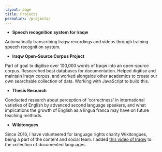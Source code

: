 ```yaml
---
layout: page
title: Projects
permalink: /projects/
---
```

* **Speech recognition system for Iraqw**

Automatically transcribing Iraqw recordings and videos through training speech recognition system. 

* **Iraqw Open-Source Corpus Project**

Part of goal to digitise over 100,000 words of Iraqw into an open-source corpus. Researched best databases for documentation. Helped digitise and maintain Iraqw corpus, and worked alongside other academics to create our own searchable collection of data. Working with JavaScript to build this.


* **Thesis Research**

Conducted research about perception of 'correctness' in international varieties of English by advanced second language speakers, and what implications the growth of English as a lingua franca may have on future teaching methods. 


* **Wikitongues**

Since 2016, I have volunteered for language rights charity Wikitongues, being a part of the content and social team. I added [this video of Iraqw](https://www.youtube.com/watch?v=4j9xBWlMUqA) to the collection of documented languages. 


